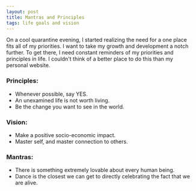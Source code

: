 ```yaml
---
layout: post
title: Mantras and Principles
tags: life goals and vision
---
```


On a cool quarantine evening, I started realizing the need for a one place fits all of my priorities. I want to take my growth and development a notch further. To get there, I need constant reminders of my priorities and principles in life. I couldn't think of a better place to do this than my personal website. 


### Principles:
* Whenever possible, say YES.
* An unexamined life is not worth living.
* Be the change you want to see in the world.



### Vision:
* Make a positive socio-economic impact.
* Master self, and master connection to others.



### Mantras:
* There is something extremely lovable about every human being.
* Dance is the closest we can get to directly celebrating the fact that we are alive.
